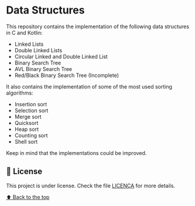 # Data Structures

<!---Esses são exemplos. Veja https://shields.io para outras pessoas ou para personalizar este conjunto de escudos. Você pode querer incluir dependências, status do projeto e informações de licença aqui--->

This repository contains the implementation of the following data structures in C and Kotlin:

- Linked Lists
- Double Linked Lists
- Circular Linked and Double Linked List
- Binary Search Tree
- AVL Binary Search Tree
- Red/Black Binary Search Tree (Incomplete)

It also contains the implementation of some of the most used sorting algorithms:
- Insertion sort
- Selection sort
- Merge sort
- Quicksort
- Heap sort
- Counting sort
- Shell sort
  
Keep in mind that the implementations could be improved.

## 📝 License

This project is under license. Check the file [LICENÇA](LICENSE.md) for more details.

[⬆ Back to the top](#data-structures)<br>
